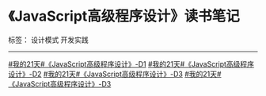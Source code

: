 ﻿# 《JavaScript高级程序设计》读书笔记

标签： 设计模式 开发实践

---
[#我的21天#《JavaScript高级程序设计》-D1](https://segmentfault.com/n/1330000004562531)
[#我的21天#《JavaScript高级程序设计》-D2](https://segmentfault.com/n/1330000004570027)
[#我的21天#《JavaScript高级程序设计》-D3](https://segmentfault.com/n/1330000004577206)
[#我的21天#《JavaScript高级程序设计》-D3](https://segmentfault.com/n/1330000004585747)